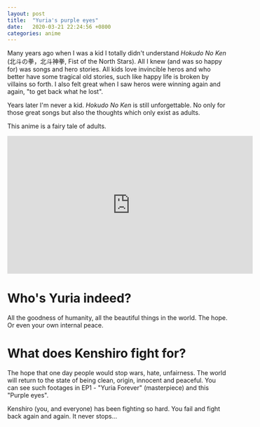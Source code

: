 ```yaml
---
layout: post
title:  "Yuria's purple eyes"
date:   2020-03-21 22:24:56 +0800
categories: anime
---
```


Many years ago when I was a kid I totally didn't understand _Hokudo No Ken_ (北斗の拳，北斗神拳, Fist of the North Stars). All I knew (and was so happy for) was songs and hero stories. All kids love invincible heros and who better have some tragical old stories, such like happy life is broken by villains so forth.
I also felt great when I saw heros were winning again and again, "to get back what he lost".

Years later I'm never a kid. _Hokudo No Ken_ is still unforgettable. No only for those great songs but also the thoughts which only exist as adults.

This anime is a fairy tale of adults.
<br>

<iframe
	width="560"
	height="315"
	src="https://www.youtube.com/embed/aemK-VGcuIw"
	frameborder="0"
	allow="accelerometer; autoplay; encrypted-media; gyroscope; picture-in-picture"
	allowfullscreen>
</iframe>

# Who's Yuria indeed?
All the goodness of humanity, all the beautiful things in the world. The hope. Or even your own internal peace.

# What does Kenshiro fight for?
The hope that one day people would stop wars, hate, unfairness. The world will return to the state of being clean, origin, innocent and peaceful. You can see such footages in EP1 - "Yuria Forever" (masterpiece) and this "Purple eyes".

Kenshiro (you, and everyone) has been fighting so hard. You fail and fight back again and again. It never stops...



